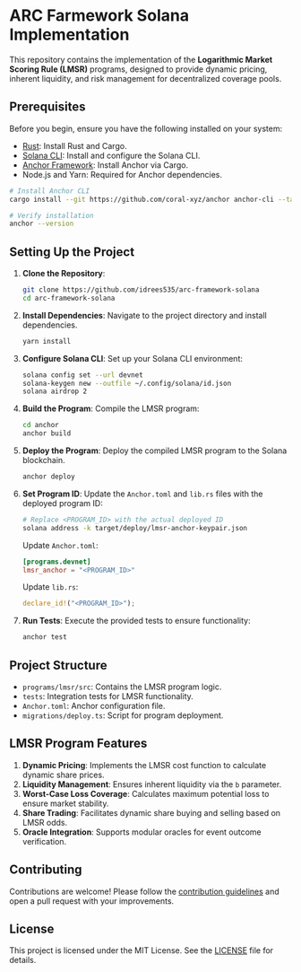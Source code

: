 
# ARC Farmework Solana Implementation

This repository contains the implementation of the **Logarithmic Market Scoring Rule (LMSR)** programs, designed to provide dynamic pricing, inherent liquidity, and risk management for decentralized coverage pools.

## Prerequisites

Before you begin, ensure you have the following installed on your system:

- [Rust](https://www.rust-lang.org/tools/install): Install Rust and Cargo.
- [Solana CLI](https://docs.solana.com/cli/install-solana-cli-tools): Install and configure the Solana CLI.
- [Anchor Framework](https://project-serum.github.io/anchor/getting-started/installation.html): Install Anchor via Cargo.
- Node.js and Yarn: Required for Anchor dependencies.

```bash
# Install Anchor CLI
cargo install --git https://github.com/coral-xyz/anchor anchor-cli --tag v0.25.0

# Verify installation
anchor --version
```

## Setting Up the Project

1. **Clone the Repository**:
   ```bash
   git clone https://github.com/idrees535/arc-framework-solana
   cd arc-framework-solana
   ```

2. **Install Dependencies**:
   Navigate to the project directory and install dependencies.
   ```bash
   yarn install
   ```

3. **Configure Solana CLI**:
   Set up your Solana CLI environment:
   ```bash
   solana config set --url devnet
   solana-keygen new --outfile ~/.config/solana/id.json
   solana airdrop 2
   ```

4. **Build the Program**:
   Compile the LMSR program:
   ```bash
   cd anchor
   anchor build
   ```

5. **Deploy the Program**:
   Deploy the compiled LMSR program to the Solana blockchain.
   ```bash
   anchor deploy
   ```

6. **Set Program ID**:
   Update the `Anchor.toml` and `lib.rs` files with the deployed program ID:
   ```bash
   # Replace <PROGRAM_ID> with the actual deployed ID
   solana address -k target/deploy/lmsr-anchor-keypair.json
   ```

   Update `Anchor.toml`:
   ```toml
   [programs.devnet]
   lmsr_anchor = "<PROGRAM_ID>"
   ```

   Update `lib.rs`:
   ```rust
   declare_id!("<PROGRAM_ID>");
   ```

7. **Run Tests**:
   Execute the provided tests to ensure functionality:
   ```bash
   anchor test
   ```

## Project Structure

- `programs/lmsr/src`: Contains the LMSR program logic.
- `tests`: Integration tests for LMSR functionality.
- `Anchor.toml`: Anchor configuration file.
- `migrations/deploy.ts`: Script for program deployment.

## LMSR Program Features

1. **Dynamic Pricing**: Implements the LMSR cost function to calculate dynamic share prices.
2. **Liquidity Management**: Ensures inherent liquidity via the `b` parameter.
3. **Worst-Case Loss Coverage**: Calculates maximum potential loss to ensure market stability.
4. **Share Trading**: Facilitates dynamic share buying and selling based on LMSR odds.
5. **Oracle Integration**: Supports modular oracles for event outcome verification.



## Contributing

Contributions are welcome! Please follow the [contribution guidelines](CONTRIBUTING.md) and open a pull request with your improvements.

## License

This project is licensed under the MIT License. See the [LICENSE](LICENSE) file for details.
